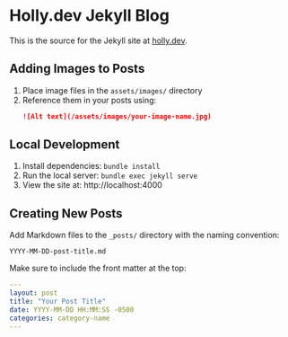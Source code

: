 # Holly.dev Jekyll Blog

This is the source for the Jekyll site at [holly.dev](https://holly.dev).

## Adding Images to Posts

1. Place image files in the `assets/images/` directory
2. Reference them in your posts using:
   ```markdown
   ![Alt text](/assets/images/your-image-name.jpg)
   ```

## Local Development

1. Install dependencies: `bundle install`
2. Run the local server: `bundle exec jekyll serve`
3. View the site at: http://localhost:4000

## Creating New Posts

Add Markdown files to the `_posts/` directory with the naming convention:
```
YYYY-MM-DD-post-title.md
```

Make sure to include the front matter at the top:
```yaml
---
layout: post
title: "Your Post Title"
date: YYYY-MM-DD HH:MM:SS -0500
categories: category-name
---
``` 